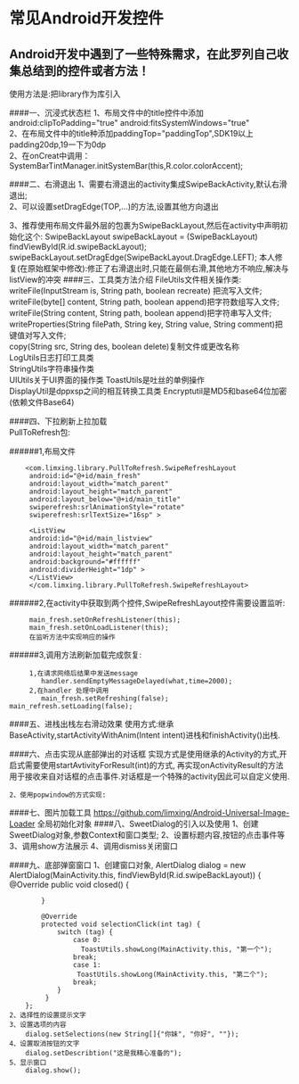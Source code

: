常见Android开发控件
===================================
Android开发中遇到了一些特殊需求，在此罗列自己收集总结到的控件或者方法！
-------------------------------------------------------------------------
使用方法是:把library作为库引入

####一、沉浸式状态栏
  1、布局文件中的title控件中添加android:clipToPadding="true" android:fitsSystemWindows="true"       
  2、在布局文件中的title种添加paddingTop="paddingTop",SDK19以上padding20dp,19一下为0dp      
  2、在onCreat中调用：SystemBarTintManager.initSystemBar(this,R.color.colorAccent);

####二、右滑退出
  1、需要右滑退出的activity集成SwipeBackActivity,默认右滑退出;      
  2、可以设置setDragEdge(TOP,...)的方法,设置其他方向退出

  3、推荐使用布局文件最外层的包裹为SwipeBackLayout,然后在activity中声明初始化这个:
     SwipeBackLayout swipeBackLayout = (SwipeBackLayout) findViewById(R.id.swipeBackLayout);
            swipeBackLayout.setDragEdge(SwipeBackLayout.DragEdge.LEFT);
本人修复(在原始框架中修改):修正了右滑退出时,只能在最侧右滑,其他地方不响应,解决与listView的冲突
####三、工具类方法介绍
  FileUtils文件相关操作类:
     writeFile(InputStream is, String path, boolean recreate) 把流写入文件;       
     writeFile(byte[] content, String path, boolean append)把字符数组写入文件;       
     writeFile(String content, String path, boolean append)把字符串写入文件;        
     writeProperties(String filePath, String key, String value, String comment)把键值对写入文件;        
     copy(String src, String des, boolean delete)复制文件或更改名称      
  LogUtils日志打印工具类       
  StringUtils字符串操作类     
  UIUtils关于UI界面的操作类
  ToastUtils是吐丝的单例操作        
  DisplayUtil是dppxsp之间的相互转换工具类
  Encryptutil是MD5和base64位加密(依赖文件Base64)
   
####四、下拉刷新上拉加载  
   PullToRefresh包:
    
######1,布局文件
    
        <com.limxing.library.PullToRefresh.SwipeRefreshLayout
         android:id="@+id/main_fresh"
         android:layout_width="match_parent"
         android:layout_height="match_parent"
         android:layout_below="@+id/main_title"
         swiperefresh:srlAnimationStyle="rotate"
         swiperefresh:srlTextSize="16sp" >
        
         <ListView
         android:id="@+id/main_listview"
         android:layout_width="match_parent"
         android:layout_height="match_parent"
         android:background="#ffffff"
         android:dividerHeight="1dp" >
         </ListView>
         </com.limxing.library.PullToRefresh.SwipeRefreshLayout>
######2,在activity中获取到两个控件,SwipeRefreshLayout控件需要设置监听:     
        
         main_fresh.setOnRefreshListener(this);
         main_fresh.setOnLoadListener(this);
         在监听方法中实现响应的操作      
######3,调用方法刷新加载完成恢复:        
        
         1,在请求网络后结果中发送message
            handler.sendEmptyMessageDelayed(what,time=2000);    
         2,在handler 处理中调用  
            main_fresh.setRefreshing(false);   main_refresh.setLoading(false);

####五、进栈出栈左右滑动效果
    使用方式:继承BaseActivity,startActivityWithAnim(Intent intent)进栈和finishActivity()出栈.

####六、点击实现从底部弹出的对话框
    实现方式是使用继承的Activity的方式,开启式需要使用startAvtivityForResult(int)的方式,
    再实现onActivityResult的方法用于接收来自对话框的点击事件.对话框是一个特殊的activity因此可以自定义使用.

    2、使用popwindow的方式实现:

####七、图片加载工具
    https://github.com/limxing/Android-Universal-Image-Loader
    全局初始化对象
####八、SweetDialog的引入以及使用
    1、创建SweetDialog对象,参数Context和窗口类型;
    2、设置标题内容,按钮的点击事件等
    3、调用show方法展示
    4、调用dismiss关闭窗口
      
####九、底部弹窗窗口
    1、创建窗口对象,
        AlertDialog dialog = new AlertDialog(MainActivity.this, findViewById(R.id.swipeBackLayout)) {
            @Override
            public void closed() {

            }

            @Override
            protected void selectionClick(int tag) {
                switch (tag) {
                    case 0:
                      ToastUtils.showLong(MainActivity.this, "第一个");
                    break;
                    case 1:
                     ToastUtils.showLong(MainActivity.this, "第二个");
                    break;
                }
             }
        };
    2、选择性的设置提示文字
    3、设置选项的内容
        dialog.setSelections(new String[]{"你妹", "你好", ""});
    4、设置取消按钮的文字
        dialog.setDescribtion("这是我精心准备的");
    5、显示窗口
        dialog.show();




